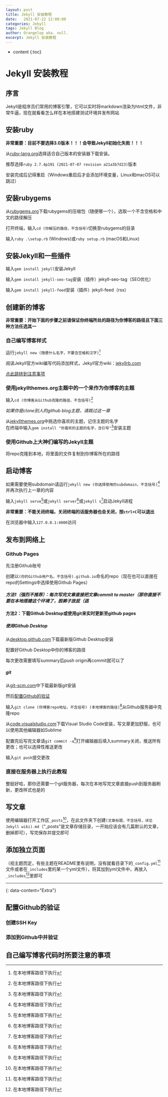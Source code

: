 ```yaml
---
layout: post
title: Jekyll 安装教程
date:   2021-07-22 12:00:00
categories: Jekyll
tags: Jekyll Blog
author: Orangelop aka. null.
excerpt: Jekyll 安装教程
---
```


* content
{:toc}

# Jekyll 安装教程

## 序言

Jekyll是程序员们常用的博客引擎，它可以实时将markdown渲染为html文件，非常牛逼，现在就看看怎么样在本地搭建测试环境并发布网站

## 安装ruby

**非常重要：目前不要选择3.0版本！！！会导致Jekyll初始化失败！！！**

从[ruby-lang.org](https://ruby-lang.org)选择适合自己版本的安装器下载安装。  

推荐选择`ruby 2.7.4p191 (2021-07-07 revision a21a3b7d23)`版本  

安装完成后记得重启（Windows重启后才会添加环境变量，Linux和macOS可以跳过）

## 安装rubygems

从[rubygems.org](https://rubygems.org/pages/download)下载rubygems的压缩包（随便哪一个），选取一个不含空格和中文的路径解压  

打开终端，输入`cd (你解压的路径，不含括号)`切换至rubygems的目录  

输入`ruby .\setup.rb` (Windows)或`ruby setup.rb` (macOS和Linux)  

## 安装Jekyll和一些插件

输入`gem install jekyll`安装Jekyll  

输入`gem install jekyll-seo-tag`安装（插件）jekyll-seo-tag（SEO优化）  

输入`gem install jekyll-feed`安装（插件）jekyll-feed（rss）

## 创建新的博客

**非常重要：开始下面的步骤之前请保证你终端所处的路径为你博客的路径且下面三种方法任选其一**

### 自己编写博客样式

运行`jekyll new (随便什么名字，不要含空格和汉字)`[^1]  

阅读Jekyll官方wiki编写代码添加样式，Jekyll官方wiki：[jekyllrb.com](https://jekyllrb.com/)  

[点此跳转到注意事项](#自己编写博客代码时所要注意的事项)

### 使用jekyllthemes.org主题中的一个来作为你博客的主题

输入`cd (你博客从Github克隆的路径，不含括号)`[^1]  

*如果你是clone别人的github blog主题，请跳过这一章*  

从[jekyllthemes.org](http://jekyllthemes.org/)中挑选你喜欢的主题，记住主题的名字  
在终端中输入`gem install "你喜欢的主题的名字，含引号"`[^1]安装主题  

### 使用Github上大神们编写的Jekyll主题

将repo克隆到本地，将里面的文件复制到你博客所在的路径  

## 启动博客

如果需要使用subdomain请运行`jekyll new (你选择使用的subdomain，不含括号)`[^1]并再次执行上一章的内容

输入`jekyll serve`[^1]或`jekyll server`[^1]或`jekyll s`[^1]启动Jekyll进程

**非常重要：不能关闭终端，关闭终端的话服务器也会关闭，按`ctrl+C`可以退出**  

在浏览器中输入`127.0.0.1:4000`访问  

## 发布到网络上

### Github Pages

先注册Github账号  

创建以`(你的Github用户名，不含括号).github.io`命名的repo（现在也可以直接在repo的Settings中选择使用Github Pages）

#### *方法1（强烈不推荐）：每次写完文章直接把文章commit to master（那你直接不要在本地搭建这个环境了，脱裤子放屁（逃*

#### 方法2：下载Github Desktop或使用git来实时更新至github pages

##### 使用Github Desktop

从[desktop.github.com](https://desktop.github.com/)下载最新版Github Desktop安装  

配置好Github Desktop中你的博客的路径  

每次更改需要填写summary后push origin再commit就可以了

##### git

从[git-scm.com](https://git-scm.com/)中下载最新版git安装  

然后[配置Github的验证](#配置Github的验证)  

输入`git clone (你博客repo地址，不含括号) (本地博客的路径)`[^1]从Github服务器中克隆repo  

从[code.visualstudio.com](https://code.visualstudio.com/)下载Visual Studio Code安装，写文章更加舒服，也可以使用其他编辑器如Sublime  

配置完后写完文章请`git commit -a`[^1]打开编辑器后填入summary关闭，推送所有更改；也可以选择性推送更改  

输入`git push`提交更改  

### 直接在服务器上执行此教程

整挺好哈，那你还需要一个git服务器，每次在本地写完文章直接push到服务器刷新，更改样式也是的

## 写文章

使用编辑器打开工作区`_posts`[^1]，在此文件夹下创建`(文章标题，不含括号，详见Jekyll wiki).md`（“_posts”是文章存储目录，一开始应该会有几篇默认的文章，删掉即可），写完保存并提交即可

## 添加独立页面

（视主题而定，有些主题在README里有说明，没有就看目录下的`_config.yml`[^1]文件或者在`_includes`里的某一个yml文件），将其加到yml文件中，再放入`_includes`[^1]里即可

---
{: data-content="Extra"}

## 配置Github的验证

### 创建SSH Key

### 添加到Github中并验证

## 自己编写博客代码时所要注意的事项

[^1]:在本地博客路径下执行
